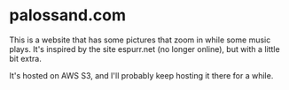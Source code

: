 # palossand.com

This is a website that has some pictures that zoom in while some music plays. It's inspired by the site espurr.net (no longer online), but with a little bit extra.

It's hosted on AWS S3, and I'll probably keep hosting it there for a while.